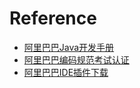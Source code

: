 # Reference

  - [阿里巴巴Java开发手册](https://yq.aliyun.com/attachment/download/?id=5585) 
  - [阿里巴巴编码规范考试认证](https://edu.aliyun.com/certification/cldt02)
  - [阿里巴巴IDE插件下载](https://github.com/alibaba/p3c)